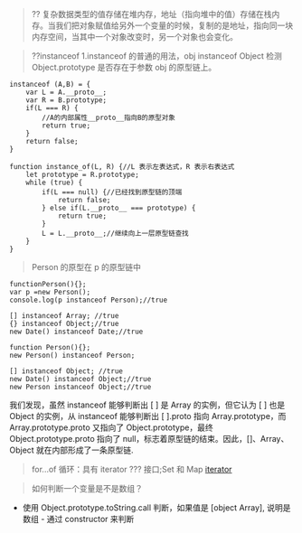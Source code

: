 > ?? 复杂数据类型的值存储在堆内存，地址（指向堆中的值）存储在栈内存。当我们把对象赋值给另外一个变量的时候，复制的是地址，指向同一块内存空间，当其中一个对象改变时，另一个对象也会变化。

> ??instanceof
> 1.instanceof 的普通的用法，obj instanceof Object 检测 Object.prototype 是否存在于参数 obj 的原型链上。

```
instanceof (A,B) = {
    var L = A.__proto__;
    var R = B.prototype;
    if(L === R) {
        //A的内部属性__proto__指向B的原型对象
        return true;
    }
    return false;
}
```

```
function instance_of(L, R) {//L 表示左表达式，R 表示右表达式
    let prototype = R.prototype;
    while (true) {
        if(L === null) {//已经找到原型链的顶端
            return false;
        } else if(L.__proto__ === prototype) {
            return true;
        }
        L = L.__proto__;//继续向上一层原型链查找
    }
}
```

> Person 的原型在 p 的原型链中

```
functionPerson(){};
var p =new Person();
console.log(p instanceof Person);//true
```

```
[] instanceof Array; //true
{} instanceof Object;//true
new Date() instanceof Date;//true

function Person(){};
new Person() instanceof Person;

[] instanceof Object; //true
new Date() instanceof Object;//true
new Person instanceof Object;//true
```

我们发现，虽然 instanceof 能够判断出 [ ] 是 Array 的实例，但它认为 [ ] 也是 Object 的实例，从 instanceof 能够判断出 [ ].proto 指向 Array.prototype，而 Array.prototype.proto 又指向了 Object.prototype，最终 Object.prototype.proto 指向了 null，标志着原型链的结束。因此，[]、Array、Object 就在内部形成了一条原型链.

> for...of 循环：具有 iterator ??? 接口;Set 和 Map
> [iterator](http://es6.ruanyifeng.com/#docs/iterator)

> 如何判断一个变量是不是数组？

- 使用 Object.prototype.toString.call 判断，如果值是 [object Array], 说明是数组 - 通过 constructor 来判断
